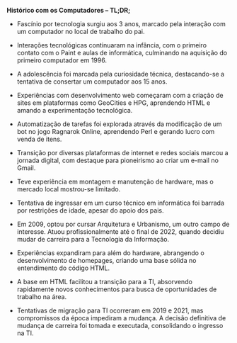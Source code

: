 **Histórico com os Computadores – TL;DR;**

- Fascínio por tecnologia surgiu aos 3 anos, marcado pela interação com um computador no local de trabalho do pai.

- Interações tecnológicas continuaram na infância, com o primeiro contato com o Paint e aulas de informática, culminando na aquisição do primeiro computador em 1996.

- A adolescência foi marcada pela curiosidade técnica, destacando-se a tentativa de consertar um computador aos 15 anos.

- Experiências com desenvolvimento web começaram com a criação de sites em plataformas como GeoCities e HPG, aprendendo HTML e amando a experimentação tecnológica.

- Automatização de tarefas foi explorada através da modificação de um bot no jogo Ragnarok Online, aprendendo Perl e gerando lucro com venda de itens.

- Transição por diversas plataformas de internet e redes sociais marcou a jornada digital, com destaque para pioneirismo ao criar um e-mail no Gmail.

- Teve experiência em montagem e manutenção de hardware, mas o mercado local mostrou-se limitado.

- Tentativa de ingressar em um curso técnico em informática foi barrada por restrições de idade, apesar do apoio dos pais.

- Em 2009, optou por cursar Arquitetura e Urbanismo, um outro campo de interesse. Atuou profissionalmente até o final de 2022, quando decidiu mudar de carreira para a Tecnologia da Informação.

- Experiências expandiram para além do hardware, abrangendo o desenvolvimento de homepages, criando uma base sólida no entendimento do código HTML.

- A base em HTML facilitou a transição para a TI, absorvendo rapidamente novos conhecimentos para busca de oportunidades de trabalho na área.

- Tentativas de migração para TI ocorreram em 2019 e 2021, mas compromissos da época impediram a mudança. A decisão definitiva de mudança de carreira foi tomada e executada, consolidando o ingresso na TI.